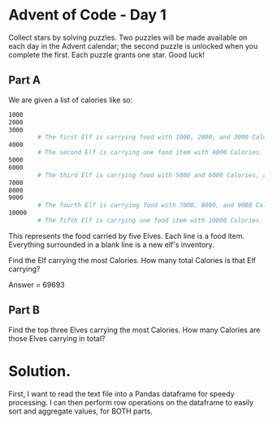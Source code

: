 # Advent of Code - Day 1


Collect stars by solving puzzles. Two puzzles will be made available on each day in the Advent calendar; the second puzzle is unlocked when you complete the first. Each puzzle grants one star. Good luck!

## Part A

We are given a list of calories like so:

```bash
1000
2000
3000
        # The first Elf is carrying food with 1000, 2000, and 3000 Calories, a total of 6000 Calories.
4000
        # The second Elf is carrying one food item with 4000 Calories.
5000
6000
        # The third Elf is carrying food with 5000 and 6000 Calories, a total of 11000 Calories.
7000
8000
9000
        # The fourth Elf is carrying food with 7000, 8000, and 9000 Calories, a total of 24000 Calories.
10000
        # The fifth Elf is carrying one food item with 10000 Calories.
```
This represents the food carried by five Elves. Each line is a food item. Everything surrounded in a blank line is a new elf's inventory.

Find the Elf carrying the most Calories. How many total Calories is that Elf carrying?

Answer = 69693

## Part B

Find the top three Elves carrying the most Calories. How many Calories are those Elves carrying in total?

# Solution.

First, I want to read the text file into a Pandas dataframe for speedy processing.
I can then perform row operations on the dataframe to easily sort and aggregate values, for BOTH parts.